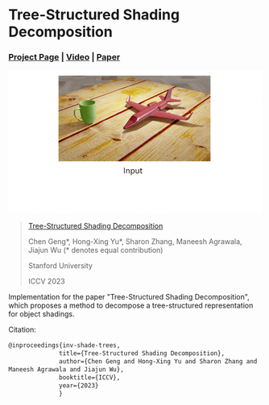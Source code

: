 # Tree-Structured Shading Decomposition

### [Project Page](https://chen-geng.com/inv-shade-trees) | [Video](https://www.youtube.com/watch?v=L7zD9zM_zcg) | [Paper](https://chen-geng.com/files/inv-shade-trees.pdf) 

![ist](ist.gif)

> [Tree-Structured Shading Decomposition](https://chen-geng.com/inv-shade-trees)
>
> Chen Geng\*, Hong-Xing Yu*, Sharon Zhang, Maneesh Agrawala, Jiajun Wu (* denotes equal contribution)
>
> Stanford University
>
> ICCV 2023

Implementation for the paper "Tree-Structured Shading Decomposition", which proposes a method to decompose a tree-structured representation for object shadings.

Citation: 
```
@inproceedings{inv-shade-trees,
              title={Tree-Structured Shading Decomposition},
              author={Chen Geng and Hong-Xing Yu and Sharon Zhang and Maneesh Agrawala and Jiajun Wu},
              booktitle={ICCV},
              year={2023}
              }
```
